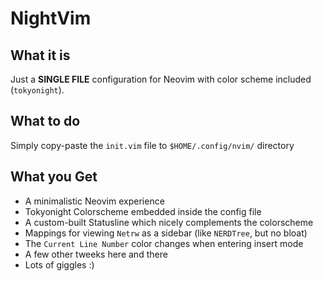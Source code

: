 # NightVim

## What it is
Just a **SINGLE FILE** configuration for Neovim with color scheme included (`tokyonight`).

## What to do
Simply copy-paste the `init.vim` file to `$HOME/.config/nvim/` directory

## What you Get
* A minimalistic Neovim experience
* Tokyonight Colorscheme embedded inside the config file
* A custom-built Statusline which nicely complements the colorscheme
* Mappings for viewing `Netrw` as a sidebar (like `NERDTree`, but no bloat)
* The `Current Line Number` color changes when entering insert mode
* A few other tweeks here and there
* Lots of giggles :)
